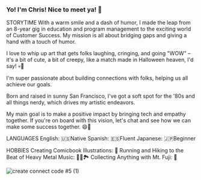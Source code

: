 ### Yo! I'm Chris! Nice to meet ya! 👋

<!--
**chrisram415/chrisram415** is a ✨ _special_ ✨ repository because its `README.md` (this file) appears on your GitHub profile.

Here are some ideas to get you started:

- 🔭 I’m currently working on ...
- 🌱 I’m currently learning ...
- 👯 I’m looking to collaborate on ...
- 🤔 I’m looking for help with ...
- 💬 Ask me about ...
- 📫 How to reach me: ...
- 😄 Pronouns: ...
- ⚡ Fun fact: ...
-->

STORYTIME
With a warm smile and a dash of humor, I made the leap from an 8-year gig in education and program management to the exciting world of Customer Success. My mission is all about bridging gaps and giving a hand with a touch of humor.

I love to whip up art that gets folks laughing, cringing, and going "WOW" – it's a bit of cute, a bit of creepy, like a match made in Halloween heaven, I'd say! 💀🎨

I'm super passionate about building connections with folks, helping us all achieve our goals.

Born and raised in sunny San Francisco, I've got a soft spot for the '80s and all things nerdy, which drives my artistic endeavors.

My main goal is to make a positive impact by bringing tech and empathy together. If you're on board with this vision, let's chat and see how we can make some success together. 😄🚀


LANGUAGES
English: 🇺🇸Native
Spanish: 🇪🇸Fluent
Japanese: 🇯🇵Beginner


HOBBIES
Creating Comicbook Illustrations: 🎨
Running and Hiking to the Beat of Heavy Metal Music: 🏃🤘🏞️
Collecting Anything with Mt. Fuji: 🗻

![create connect code #5 (1)](https://github.com/chrisram415/chrisram415/assets/128114688/36b4f6e6-b08c-46b2-b7b5-d9b410b70f4f)

